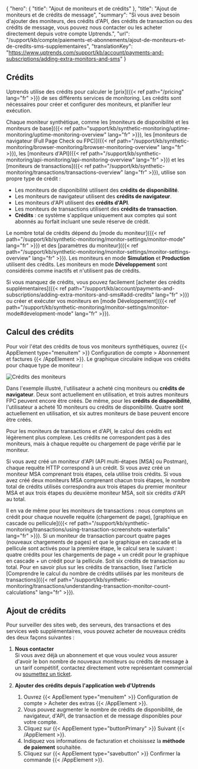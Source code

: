 {
"hero": {
"title": "Ajout de moniteurs et de crédits"
},
"title": "Ajout de moniteurs et de crédits de message",
"summary": "Si vous avez besoin d'ajouter des moniteurs, des crédits d'API, des crédits de transaction ou des crédits de message, vous pouvez nous contacter ou les acheter directement depuis votre compte Uptrends.",
"url": "/support/kb/compte/paiements-et-abonnements/ajout-de-moniteurs-et-de-credits-sms-supplementaires",
"translationKey": "https://www.uptrends.com/support/kb/account/payments-and-subscriptions/adding-extra-monitors-and-sms"
}

## Crédits

Uptrends utilise des crédits pour calculer le [prix]({{< ref path="/pricing" lang="fr" >}}) de ses différents services de monitoring. Les crédits sont nécessaires pour créer et configurer des moniteurs, et planifier leur exécution.

Chaque moniteur synthétique, comme les [moniteurs de disponibilité et les moniteurs de base]({{< ref path="support/kb/synthetic-monitoring/uptime-monitoring/uptime-monitoring-overview" lang="fr" >}}), les [moniteurs de navigateur (Full Page Check ou FPC)]({{< ref path="/support/kb/synthetic-monitoring/browser-monitoring/browser-monitoring-overview" lang="fr" >}}), les [moniteurs d'API]({{< ref path="/support/kb/synthetic-monitoring/api-monitoring/api-monitoring-overview" lang="fr" >}}) et les [moniteurs de transactions]({{< ref path="/support/kb/synthetic-monitoring/transactions/transactions-overview" lang="fr" >}}), utilise son propre type de crédit :

- Les moniteurs de disponibilité utilisent des **crédits de disponibilité**.
- Les moniteurs de navigateur utilisent des **crédits de navigateur**.
- Les moniteurs d'API utilisent des **crédits d'API**.
- Les moniteurs de transactions utilisent des **crédits de transaction**.
- **Crédits** : ce système s'applique uniquement aux comptes qui sont abonnés au forfait incluant une seule réserve de crédit.

Le nombre total de crédits dépend du [mode du moniteur]({{< ref path="/support/kb/synthetic-monitoring/monitor-settings/monitor-mode" lang="fr" >}}) et des [paramètres du moniteur]({{< ref path="/support/kb/synthetic-monitoring/monitor-settings/monitor-settings-overview" lang="fr" >}}). Les moniteurs en mode **Simulation** et **Production** utilisent des crédits. Les moniteurs en mode **Développement** sont considérés comme inactifs et n'utilisent pas de crédits.

Si vous manquez de crédits, vous pouvez facilement [acheter des crédits supplémentaires]({{< ref path="/support/kb/account/payments-and-subscriptions/adding-extra-monitors-and-sms#add-credits" lang="fr" >}}) ou créer et exécuter vos moniteurs en [mode Développement]({{< ref path="/support/kb/synthetic-monitoring/monitor-settings/monitor-mode#development-mode" lang="fr" >}}).

## Calcul des crédits

Pour voir l'état des crédits de tous vos moniteurs synthétiques, ouvrez {{< AppElement type="menuitem" >}} Configuration de compte > Abonnement et factures {{< /AppElement >}}. Le graphique circulaire indique vos crédits pour chaque type de moniteur :

![Crédits des moniteurs](/img/content/scr-monitor-credits.min.png)

Dans l'exemple illustré, l'utilisateur a acheté cinq moniteurs ou **crédits de navigateur**. Deux sont actuellement en utilisation, et trois autres moniteurs FPC peuvent encore être créés. De même, pour les **crédits de disponibilité**, l'utilisateur a acheté 10 moniteurs ou crédits de disponibilité. Quatre sont actuellement en utilisation, et six autres moniteurs de base peuvent encore être créés.

Pour les moniteurs de transactions et d'API, le calcul des crédits est légèrement plus complexe. Les crédits ne correspondent pas à des moniteurs, mais à chaque requête ou chargement de page vérifié par le moniteur.

Si vous avez créé un moniteur d'API (API multi-étapes [MSA] ou Postman), chaque requête HTTP correspond à un crédit. Si vous avez créé un moniteur MSA comprenant trois étapes, cela utilise trois crédits. Si vous avez créé deux moniteurs MSA comprenant chacun trois étapes, le nombre total de crédits utilisés correspondra aux trois étapes du premier moniteur MSA et aux trois étapes du deuxième moniteur MSA, soit six crédits d'API au total.

Il en va de même pour les moniteurs de transactions : nous comptons un crédit pour chaque nouvelle requête (chargement de page), [graphique en cascade ou pellicule]({{< ref path="/support/kb/synthetic-monitoring/transactions/using-transaction-screenshots-waterfalls" lang="fr" >}}). Si un moniteur de transaction parcourt quatre pages (nouveaux chargements de pages) et que le graphique en cascade et la pellicule sont activés pour la première étape, le calcul sera le suivant : quatre crédits pour les chargements de page + un crédit pour le graphique en cascade + un crédit pour la pellicule. Soit six crédits de transaction au total. Pour en savoir plus sur les crédits de transaction, lisez l'article [Comprendre le calcul du nombre de crédits utilisés par les moniteurs de transactions]({{< ref path="/support/kb/synthetic-monitoring/transactions/understanding-transaction-monitor-count-calculations" lang="fr" >}}).





## Ajout de crédits

Pour surveiller des sites web, des serveurs, des transactions et des services web supplémentaires, vous pouvez acheter de nouveaux crédits des deux façons suivantes :

1. **Nous contacter**  
   Si vous avez déjà un abonnement et que vous voulez vous assurer d'avoir le bon nombre de nouveaux moniteurs ou crédits de message à un tarif compétitif, contactez directement votre représentant commercial ou [soumettez un ticket](/contact).

2. **Ajouter des crédits depuis l'application web d'Uptrends**
   1. Ouvrez {{< AppElement type="menuitem" >}} Configuration de compte > Acheter des extras {{< /AppElement >}}.
   2. Vous pouvez augmenter le nombre de crédits de disponibilité, de navigateur, d'API, de transaction et de message disponibles pour votre compte.
   3. Cliquez sur {{< AppElement type="buttonPrimary" >}} Suivant {{< /AppElement >}}.
   4. Indiquez vos informations de facturation et choisissez la **méthode de paiement** souhaitée.
   5. Cliquez sur {{< AppElement type="savebutton" >}} Confirmer la commande {{< /AppElement >}}.
